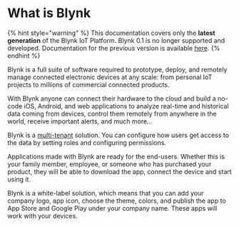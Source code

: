 # What is Blynk

{% hint style="warning" %}
This documentation covers only the **latest generation** of the Blynk IoT Platform. Blynk 0.1 is no longer supported and developed. Documentation for the previous version is available [here](http://docs.blynk.cc).
{% endhint %}

Blynk is a full suite of software required to prototype, deploy, and remotely manage connected electronic devices at any scale: from personal IoT projects to millions of commercial connected products.

With Blynk anyone can connect their hardware to the cloud and build a no-code iOS, Android, and web applications to analyze real-time and historical data coming from devices, control them remotely from anywhere in the world, receive important alerts, and much more…

Blynk is a [multi-tenant](../concepts/multi-tenant-tree-structure.md) solution. You can configure how users get access to the data by setting roles and configuring permissions.

Applications made with Blynk are ready for the end-users. Whether this is your family member, employee, or someone who has purchased your product, they will be able to download the app, connect the device and start using it.

Blynk is a white-label solution, which means that you can add your company logo, app icon, choose the theme, colors, and publish the app to App Store and Google Play under your company name. These apps will work with your devices.

